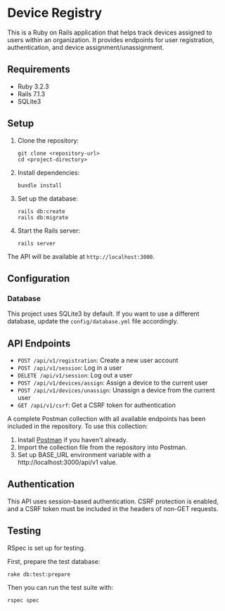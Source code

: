 # Device Registry

This is a Ruby on Rails application that helps track devices assigned to users within an organization. It provides endpoints for user registration, authentication, and device assignment/unassignment.

## Requirements

- Ruby 3.2.3
- Rails 7.1.3
- SQLite3

## Setup

1. Clone the repository:
   ```
   git clone <repository-url>
   cd <project-directory>
   ```

2. Install dependencies:
   ```
   bundle install
   ```

3. Set up the database:
   ```
   rails db:create
   rails db:migrate
   ```

4. Start the Rails server:
   ```
   rails server
   ```

The API will be available at `http://localhost:3000`.

## Configuration

### Database

This project uses SQLite3 by default. If you want to use a different database, update the `config/database.yml` file accordingly.

## API Endpoints

- `POST /api/v1/registration`: Create a new user account
- `POST /api/v1/session`: Log in a user
- `DELETE /api/v1/session`: Log out a user
- `POST /api/v1/devices/assign`: Assign a device to the current user
- `POST /api/v1/devices/unassign`: Unassign a device from the current user
- `GET /api/v1/csrf`: Get a CSRF token for authentication

A complete Postman collection with all available endpoints has been included in the repository. To use this collection:

1. Install [Postman](https://www.postman.com/downloads/) if you haven't already.
2. Import the collection file from the repository into Postman.
3. Set up BASE_URL environment variable with a http://localhost:3000/api/v1 value.

## Authentication

This API uses session-based authentication. CSRF protection is enabled, and a CSRF token must be included in the headers of non-GET requests.

## Testing

RSpec is set up for testing. 

First, prepare the test database:
   ```
   rake db:test:prepare
   ```

Then you can run the test suite with:
   ```
   rspec spec
   ```